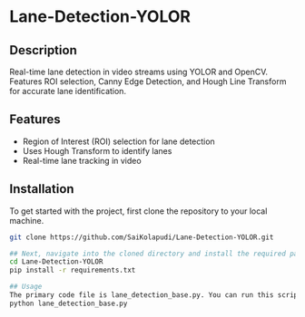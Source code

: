 # Lane-Detection-YOLOR

## Description
Real-time lane detection in video streams using YOLOR and OpenCV. Features ROI selection, Canny Edge Detection, and Hough Line Transform for accurate lane identification.

## Features

- Region of Interest (ROI) selection for lane detection
- Uses Hough Transform to identify lanes
- Real-time lane tracking in video

## Installation

To get started with the project, first clone the repository to your local machine.

```bash
git clone https://github.com/SaiKolapudi/Lane-Detection-YOLOR.git

## Next, navigate into the cloned directory and install the required packages.
cd Lane-Detection-YOLOR
pip install -r requirements.txt

## Usage
The primary code file is lane_detection_base.py. You can run this script as follows:
python lane_detection_base.py

